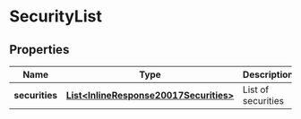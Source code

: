 
# SecurityList

## Properties
Name | Type | Description | Notes
------------ | ------------- | ------------- | -------------
**securities** | [**List&lt;InlineResponse20017Securities&gt;**](InlineResponse20017Securities.md) | List of securities | 



